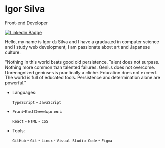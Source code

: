 # Igor Silva

Front-end Developer

[![Linkedin Badge](https://img.shields.io/badge/-Igor%20Silva-007ACC?style=flat-square&logo=Linkedin&logoColor=white&link=https://www.linkedin.com/in/iuricode/)](https://www.linkedin.com/in/igor-da-silva/) 

Hello, my name is Igor da Silva and I have a graduated in computer science and I study web development, I am passionate about art and Japanese culture.

"Nothing in this world beats good old persistence. Talent does not surpass. Nothing more common than talented failures. Genius does not overcome. Unrecognized geniuses is practically a cliche. Education does not exceed. The world is full of educated fools. Persistence and determination alone are powerful."

* Languages:
  
  `TypeScript` - `JavaScript`
    
* Front-End Development:    

  `React` - `HTML` - `CSS`
  
* Tools:

  `GitHub` - `Git` - `Linux` - `Visual Studio Code` - `Figma`

